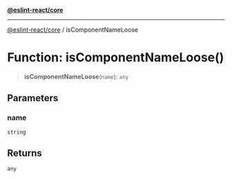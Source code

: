 [**@eslint-react/core**](../README.md)

***

[@eslint-react/core](../README.md) / isComponentNameLoose

# Function: isComponentNameLoose()

> **isComponentNameLoose**(`name`): `any`

## Parameters

### name

`string`

## Returns

`any`
